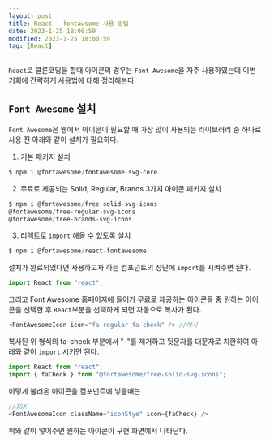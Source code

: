 ```yaml
---
layout: post
title: React - fontawsome 사용 방법
date: 2023-1-25 18:00:59
modified: 2023-1-25 18:00:59
tag: [React]
---
```


`React`로 클론코딩을 할때 아이콘의 경우는  `Font Awesome`을 자주 사용하였는데 이번 기회에 간략하게 사용법에 대해 정리해본다.

## `Font Awesome` 설치
`Font Awesome`은 웹에서 아이콘이 필요할 때 가장 많이 사용되는 라이브러리 중 하나로 사용 전 아래와 같이 설치가 필요하다.

1. 기본 패키지 설치 
```javascript
$ npm i @fortawesome/fontawesome-svg-core 
```

2. 무료로 제공되는 Solid, Regular, Brands 3가지 아이콘 패키지 설치
```javascript
$ npm i @fortawesome/free-solid-svg-icons 
@fortawesome/free-regular-svg-icons 
@fortawesome/free-brands-svg-icons
```
3. 리액트로 `import` 해올 수 있도록 설치

```javascript
$ npm i @fortawesome/react-fontawesome 
```

설치가 완료되었다면 사용하고자 하는 컴포넌트의 상단에 `import`를 시켜주면 된다.

```javascript
import React from "react";
```

그리고 Font Awesome 홈페이지에 들어가 무료로 제공하는 아이콘들 중 원하는 아이콘을 선택한 후 `React`부분을 선택하게 되면 자동으로 복사가 된다.

```javascript
<FontAwesomeIcon icon="fa-regular fa-check" /> //예시
```
복사된 위 형식의 fa-check 부분에서 "-"를 제거하고 뒷문자를 대문자로 치환하여 아래와 같이 `import` 시키면 된다.

```javascript
import React from "react";
import { faCheck } from "@fortawesome/free-solid-svg-icons";
```

이렇게 불러온 아이콘을 컴포넌트에 넣을때는

```javascript
//JSX
<FontAwesomeIcon className="iconStye" icon={faCheck} /> 
```

위와 같이 넣어주면 원하는 아이콘이 구현 화면에서 나타난다. 